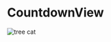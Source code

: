 CountdownView
=============
![tree cat](http://images.cnitblog.com/blog/647141/201409/091413242624751.gif)
